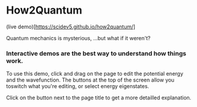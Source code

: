 # How2Quantum

(live demo)[https://scidev5.github.io/how2quantum/]


Quantum mechanics is mysterious, ...but what if it weren't?

### Interactive demos are the best way to understand how things work.

To use this demo, click and drag on the page to edit the potential energy and the wavefunction.
The buttons at the top of the screen allow you toswitch what you're editing, or select energy eigenstates.

Click on the button next to the page title to get a more detailled explanation.
